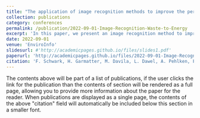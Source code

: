 ```yaml
---
title: "The application of image recognition methods to improve the performance of waste-to-energy plants"
collection: publications
category: conferences
permalink: /publication/2022-09-01-Image-Recognition-Waste-to-Energy
excerpt: 'In this paper, we present an image recognition method to improve the performance of waste-to-energy plants.'
date: 2022-09-01
venue: 'EnviroInfo'
slidesurl: #'http://academicpages.github.io/files/slides1.pdf'
paperurl: 'http://academicpages.github.io/files/2022-09-01-Image-Recognition-Waste-to-Energy.pdf'
citation: 'F. Schwark, H. Garmatter, M. Davila, L. Dawel, A. Pehlken, F. Cyris, and R. Scharf. “The application of image recognition methods to improve the performance of waste-to-energy plantsplants”. In: EnviroInfo 2022. Gesellschaft für Informatik e.V., 2022, p. 167. ISBN: 9783885797227. URL: https://dl.gi.de/handle/20.500.12116/39413'
---
```


The contents above will be part of a list of publications, if the user clicks the link for the publication than the contents of section will be rendered as a full page, allowing you to provide more information about the paper for the reader. When publications are displayed as a single page, the contents of the above "citation" field will automatically be included below this section in a smaller font.